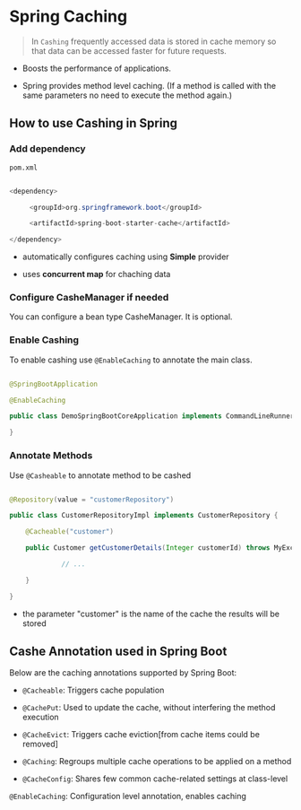 # Spring Caching

> In `Cashing` frequently accessed data is stored in cache memory so that data can be accessed faster for future requests.

 

- Boosts the performance of applications.

- Spring provides method level caching. (If a method is called with the same parameters no need to execute the method again.)

 

## How to use Cashing in Spring

 

### Add dependency

 

`pom.xml`

```java

<dependency>

     <groupId>org.springframework.boot</groupId>

     <artifactId>spring-boot-starter-cache</artifactId>

</dependency>

```

- automatically configures caching using **Simple** provider

- uses **concurrent map** for chaching data

 

### Configure CasheManager if needed

You can configure a bean type CasheManager. It is optional.

 

### Enable Cashing

 

To enable cashing use `@EnableCaching` to annotate the main class.

 

```java

@SpringBootApplication

@EnableCaching

public class DemoSpringBootCoreApplication implements CommandLineRunner {

}

```

 

### Annotate Methods

 

Use `@Casheable` to annotate method to be cashed

```java

@Repository(value = "customerRepository")

public class CustomerRepositoryImpl implements CustomerRepository {

    @Cacheable("customer")

    public Customer getCustomerDetails(Integer customerId) throws MyException {

             // ...

    }

}

```

- the parameter "customer" is the name of the cache the results will be stored

 

## Cashe Annotation used in Spring Boot

 

Below are the caching annotations supported by Spring Boot:

 

- `@Cacheable`: Triggers cache population

- `@CachePut`: Used to update the cache, without interfering the method execution

- `@CacheEvict`: Triggers cache eviction[from cache items could be removed]

- `@Caching`: Regroups multiple cache operations to be applied on a method

- `@CacheConfig`: Shares few common cache-related settings at class-level

`@EnableCaching`: Configuration level annotation, enables caching

 